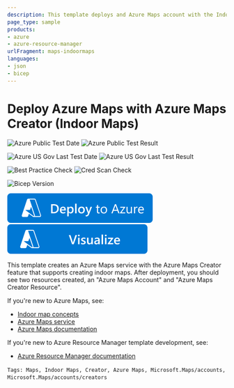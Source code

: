 ```yaml
---
description: This template deploys and Azure Maps account with the Indoor Maps Creator Feature to allow building Indoor Maps.
page_type: sample
products:
- azure
- azure-resource-manager
urlFragment: maps-indoormaps
languages:
- json
- bicep
---
```

# Deploy Azure Maps with Azure Maps Creator (Indoor Maps)

![Azure Public Test Date](https://azurequickstartsservice.blob.core.windows.net/badges/quickstarts/microsoft.maps/maps-indoormaps/PublicLastTestDate.svg)
![Azure Public Test Result](https://azurequickstartsservice.blob.core.windows.net/badges/quickstarts/microsoft.maps/maps-indoormaps/PublicDeployment.svg)

![Azure US Gov Last Test Date](https://azurequickstartsservice.blob.core.windows.net/badges/quickstarts/microsoft.maps/maps-indoormaps/FairfaxLastTestDate.svg)
![Azure US Gov Last Test Result](https://azurequickstartsservice.blob.core.windows.net/badges/quickstarts/microsoft.maps/maps-indoormaps/FairfaxDeployment.svg)

![Best Practice Check](https://azurequickstartsservice.blob.core.windows.net/badges/quickstarts/microsoft.maps/maps-indoormaps/BestPracticeResult.svg)
![Cred Scan Check](https://azurequickstartsservice.blob.core.windows.net/badges/quickstarts/microsoft.maps/maps-indoormaps/CredScanResult.svg)

![Bicep Version](https://azurequickstartsservice.blob.core.windows.net/badges/quickstarts/microsoft.maps/maps-indoormaps/BicepVersion.svg)

[![Deploy To Azure](https://raw.githubusercontent.com/Azure/azure-quickstart-templates/master/1-CONTRIBUTION-GUIDE/images/deploytoazure.svg?sanitize=true)](https://portal.azure.com/#create/Microsoft.Template/uri/https%3A%2F%2Fraw.githubusercontent.com%2FAzure%2Fazure-quickstart-templates%2Fmaster%2Fquickstarts%2Fmicrosoft.maps%2Fmaps-indoormaps%2Fazuredeploy.json)
[![Visualize](https://raw.githubusercontent.com/Azure/azure-quickstart-templates/master/1-CONTRIBUTION-GUIDE/images/visualizebutton.svg?sanitize=true)](http://armviz.io/#/?load=https%3A%2F%2Fraw.githubusercontent.com%2FAzure%2Fazure-quickstart-templates%2Fmaster%2Fquickstarts%2Fmicrosoft.maps%2Fmaps-indoormaps%2Fazuredeploy.json)

This template creates an Azure Maps service with the Azure Maps Creator feature that supports creating indoor maps. After deployment, you should see two resources created, an "Azure Maps Account" and "Azure Maps Creator Resource".

If you're new to Azure Maps, see:

- [Indoor map concepts](https://learn.microsoft.com/azure/azure-maps/creator-indoor-maps)
- [Azure Maps service](https://azure.microsoft.com/services/azure-maps/)
- [Azure Maps documentation](https://learn.microsoft.com/azure/azure-maps/)

If you're new to Azure Resource Manager template development, see:

- [Azure Resource Manager documentation](https://learn.microsoft.com/azure/azure-resource-manager/)

`Tags: Maps, Indoor Maps, Creator, Azure Maps, Microsoft.Maps/accounts, Microsoft.Maps/accounts/creators`